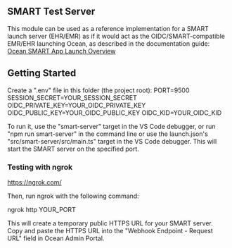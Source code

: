 ## SMART Test Server

This module can be used as a reference implementation for a SMART launch server (EHR/EMR) as if it would
act as the OIDC/SMART-compatible EMR/EHR launching Ocean, as described in the documentation guide:
[Ocean SMART App Launch Overview](<[https://](https://support.cognisantmd.com/hc/en-us/articles/360057458272-Ocean-SMART-App-Launch-SMART-on-FHIR-EHR-Contextual-Launch-)>)

## Getting Started

Create a ".env" file in this folder (the project root):
PORT=9500
SESSION_SECRET=YOUR_SESSION_SECRET
OIDC_PRIVATE_KEY=YOUR_OIDC_PRIVATE_KEY
OIDC_PUBLIC_KEY=YOUR_OIDC_PUBLIC_KEY
OIDC_KID=YOUR_OIDC_KID

To run it, use the "smart-server" target in the VS Code debugger, or run "npm run smart-server" in the command line or use the launch.json's "src/smart-server/src/main.ts" target in the VS Code debugger. This will start the SMART server on the specified port.

### Testing with ngrok

https://ngrok.com/

Then, run ngrok with the following command:

ngrok http YOUR_PORT

This will create a temporary public HTTPS URL for your SMART server. Copy and paste the HTTPS URL into the "Webhook Endpoint - Request URL" field in Ocean Admin Portal.
